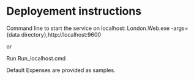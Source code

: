 ﻿# Deployement instructions

Command line to start the service on localhost:
London.Web.exe -args={data directory},http://localhost:9600

or

Run Run_localhost.cmd

Default Expenses are provided as samples.

